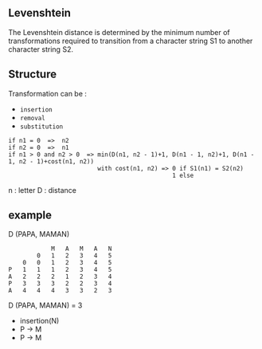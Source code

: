 ## Levenshtein

The Levenshtein distance is determined by the minimum number of transformations required to transition from a character string S1 to another character string S2.

## Structure

Transformation can be :

- `insertion`
- `removal`
- `substitution`

```
if n1 = 0  =>  n2
if n2 = 0  =>  n1
if n1 > 0 and n2 > 0  => min(D(n1, n2 - 1)+1, D(n1 - 1, n2)+1, D(n1 - 1, n2 - 1)+cost(n1, n2))
                         with cost(n1, n2) => 0 if S1(n1) = S2(n2)
                                              1 else
```

n : letter
D : distance

## example

D (PAPA, MAMAN)

```
            M   A   M   A   N
        0   1   2   3   4   5
    0   0   1   2   3   4   5
P   1   1   1   2   3   4   5
A   2   2   2   1   2   3   4
P   3   3   3   2   2   3   4
A   4   4   4   3   3   2   3
```

D (PAPA, MAMAN) = 3
- insertion(N)
- P -> M
- P -> M